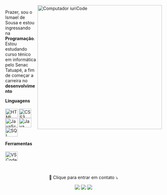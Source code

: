 <img src="https://raw.githubusercontent.com/MicaelliMedeiros/micaellimedeiros/master/image/computer-illustration.png" min-width="400px" max-width="400px" width="400px" align="right" alt="Computador iuriCode">

<p align="left"> 
  Prazer, sou o Ismael de Sousa e estou ingressando na <strong>Programação</strong>.<br>
  Estou estudando curso ténico em informática pelo Senac Tatuapé, a fim de começar a carreira no <strong>desenvolvimento</strong>
</p>

<p align="left">
  <strong>Linguagens</strong><br><br>
  <img align="center" height="30" width="40" src="https://cdn.jsdelivr.net/gh/devicons/devicon/icons/html5/html5-original.svg" alt="HTML">
  <img align="center" height="30" width="40" src="https://cdn.jsdelivr.net/gh/devicons/devicon/icons/css3/css3-original.svg" alt="CSS3">
  <img align="center" height="30" width="40" src="https://cdn.jsdelivr.net/gh/devicons/devicon/icons/javascript/javascript-plain.svg" alt="JavaScript">
  <img align="center" height="30" width="40" src="https://cdn.jsdelivr.net/gh/devicons/devicon/icons/java/java-original.svg" alt="Java">
  <img align="center" height="30" width="40" src="https://cdn.jsdelivr.net/gh/devicons/devicon/icons/mysql/mysql-original.svg" alt="SQL">
  <br>
</p>

<p align="left">
   <strong>Ferramentas</strong><br><br>
   <img align="center" height="30" width="40" src="https://cdn.jsdelivr.net/gh/devicons/devicon/icons/vscode/vscode-original.svg" alt="VSCode">
</p>
<br>
<p align="center">
  📨 Clique para entrar em contato ⤵️
</p>

<p align="center">
  <a href="mailto:ismaeldesousa2014@outlook.com?subject=Olá%20Ismael" alt="Outlook.com">
  <img src="https://img.shields.io/badge/Microsoft_Outlook-0078D4?style=for-the-badge&logo=microsoft-outlook&logoColor=white" /></a>

  <a href="https://www.linkedin.com/in/ismael-moura-69a2701bb/" alt="Linkedin">
  <img src="https://img.shields.io/badge/LinkedIn-0077B5?style=for-the-badge&logo=linkedin&logoColor=white" /></a>

  <a href="https://www.instagram.com/imoura__/" alt="Instagram">
  <img src="https://img.shields.io/badge/Instagram-E4405F?style=for-the-badge&logo=instagram&logoColor=white"/></a>
</p>  

